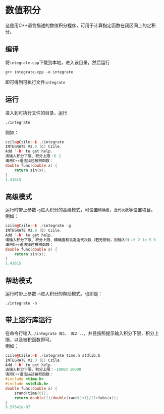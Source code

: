 # 数值积分
这是用C++语言描述的数值积分程序，可用于计算指定函数在闭区间上的定积分。

## 编译
将`integrate.cpp`下载到本地，进入该目录，然后运行
```
g++ integrate.cpp -o integrate
```
即可得到可执行文件`integrate`

## 运行
进入到可执行文件的目录，运行
```
./integrate
```
例如：
```cpp
czile@Czile:~$ ./integrate 
INTEGRATE V2.0 (C) Czile.
Add '-h' to get help.
请输入积分下限、积分上限：0 2
请用C++语法描述被积函数：
double func(double x) {
	return sin(x);
}
1.41615
```

## 高级模式
运行时带上参数`-g`进入积分的高级模式，可设置`精确度`，`迭代次数`等设置项目。  
例如：
```cpp
czile@Czile:~$ ./integrate -g
INTEGRATE V2.0 (C) Czile.
Add '-h' to get help.
请输入积分下限、积分上限、精确度和最高迭代次数（若无限制，则输入0）：0 2 1e-5 0
请用C++语法描述被积函数：
double func(double x) {
	return sin(x);
}
1.41615
```

## 帮助模式
运行时带上参数`-h`进入积分的帮助模式。也即是：
```
./integrate -h
```

## 带上运行库运行
在命令行输入`./integrate 库1， 库2...`，并且按照提示输入积分下限，积分上限，以及被积函数即可。  
例如：
```cpp
czile@Czile:~$ ./integrate time.h stdlib.h
INTEGRATE V2.0 (C) Czile.
Add '-h' to get help.
请输入积分下限、积分上限：-10000 10000
请用C++语法描述被积函数：
#include <time.h>
#include <stdlib.h>
double func(double x) {
	srand(time(0));
	return double(1)/double(rand()+1)/(1+fabs(x));    
}
9.57641e-07

```
